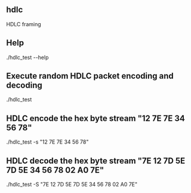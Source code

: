 ## hdlc

HDLC framing

## Help

./hdlc_test --help

## Execute random HDLC packet encoding and decoding

./hdlc_test

## HDLC encode the hex byte stream "12 7E 7E 34 56 78"

./hdlc_test -s "12 7E 7E 34 56 78"

## HDLC decode the hex byte stream "7E 12 7D 5E 7D 5E 34 56 78 02 A0 7E"

./hdlc_test -S "7E 12 7D 5E 7D 5E 34 56 78 02 A0 7E"

